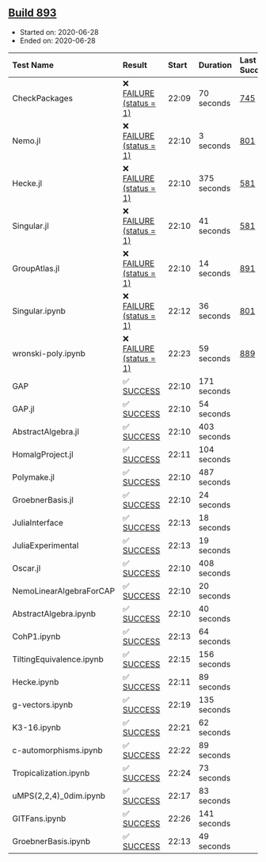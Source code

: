 ## [Build 893](https://oscarci.mathematik.uni-kl.de/job/oscar-julia-1.4/893/)

* Started on: 2020-06-28
* Ended on: 2020-06-28

| Test Name    | Result | Start | Duration | Last Success | First Failure |
|:-------------|:-------|:------|:---------|:-------------|:--------------|
| CheckPackages | ❌ [FAILURE (status = 1)](https://oscarci.mathematik.uni-kl.de/job/oscar-julia-1.4/893/artifact/logs/build-893/CheckPackages.log) | 22:09 | 70 seconds | [745](https://oscarci.mathematik.uni-kl.de/job/oscar-julia-1.4/745/) | [746](https://oscarci.mathematik.uni-kl.de/job/oscar-julia-1.4/746/) |
| Nemo.jl | ❌ [FAILURE (status = 1)](https://oscarci.mathematik.uni-kl.de/job/oscar-julia-1.4/893/artifact/logs/build-893/Nemo.jl.log) | 22:10 | 3 seconds | [801](https://oscarci.mathematik.uni-kl.de/job/oscar-julia-1.4/801/) | [802](https://oscarci.mathematik.uni-kl.de/job/oscar-julia-1.4/802/) |
| Hecke.jl | ❌ [FAILURE (status = 1)](https://oscarci.mathematik.uni-kl.de/job/oscar-julia-1.4/893/artifact/logs/build-893/Hecke.jl.log) | 22:10 | 375 seconds | [581](https://oscarci.mathematik.uni-kl.de/job/oscar-julia-1.4/581/) | [582](https://oscarci.mathematik.uni-kl.de/job/oscar-julia-1.4/582/) |
| Singular.jl | ❌ [FAILURE (status = 1)](https://oscarci.mathematik.uni-kl.de/job/oscar-julia-1.4/893/artifact/logs/build-893/Singular.jl.log) | 22:10 | 41 seconds | [581](https://oscarci.mathematik.uni-kl.de/job/oscar-julia-1.4/581/) | [582](https://oscarci.mathematik.uni-kl.de/job/oscar-julia-1.4/582/) |
| GroupAtlas.jl | ❌ [FAILURE (status = 1)](https://oscarci.mathematik.uni-kl.de/job/oscar-julia-1.4/893/artifact/logs/build-893/GroupAtlas.jl.log) | 22:10 | 14 seconds | [891](https://oscarci.mathematik.uni-kl.de/job/oscar-julia-1.4/891/) | [892](https://oscarci.mathematik.uni-kl.de/job/oscar-julia-1.4/892/) |
| Singular.ipynb | ❌ [FAILURE (status = 1)](https://oscarci.mathematik.uni-kl.de/job/oscar-julia-1.4/893/artifact/logs/build-893/Singular.ipynb.log) | 22:12 | 36 seconds | [801](https://oscarci.mathematik.uni-kl.de/job/oscar-julia-1.4/801/) | [802](https://oscarci.mathematik.uni-kl.de/job/oscar-julia-1.4/802/) |
| wronski-poly.ipynb | ❌ [FAILURE (status = 1)](https://oscarci.mathematik.uni-kl.de/job/oscar-julia-1.4/893/artifact/logs/build-893/wronski-poly.ipynb.log) | 22:23 | 59 seconds | [889](https://oscarci.mathematik.uni-kl.de/job/oscar-julia-1.4/889/) | [890](https://oscarci.mathematik.uni-kl.de/job/oscar-julia-1.4/890/) |
| GAP | ✅ [SUCCESS](https://oscarci.mathematik.uni-kl.de/job/oscar-julia-1.4/893/artifact/logs/build-893/GAP.log) | 22:10 | 171 seconds |  |  |
| GAP.jl | ✅ [SUCCESS](https://oscarci.mathematik.uni-kl.de/job/oscar-julia-1.4/893/artifact/logs/build-893/GAP.jl.log) | 22:10 | 54 seconds |  |  |
| AbstractAlgebra.jl | ✅ [SUCCESS](https://oscarci.mathematik.uni-kl.de/job/oscar-julia-1.4/893/artifact/logs/build-893/AbstractAlgebra.jl.log) | 22:10 | 403 seconds |  |  |
| HomalgProject.jl | ✅ [SUCCESS](https://oscarci.mathematik.uni-kl.de/job/oscar-julia-1.4/893/artifact/logs/build-893/HomalgProject.jl.log) | 22:11 | 104 seconds |  |  |
| Polymake.jl | ✅ [SUCCESS](https://oscarci.mathematik.uni-kl.de/job/oscar-julia-1.4/893/artifact/logs/build-893/Polymake.jl.log) | 22:10 | 487 seconds |  |  |
| GroebnerBasis.jl | ✅ [SUCCESS](https://oscarci.mathematik.uni-kl.de/job/oscar-julia-1.4/893/artifact/logs/build-893/GroebnerBasis.jl.log) | 22:10 | 24 seconds |  |  |
| JuliaInterface | ✅ [SUCCESS](https://oscarci.mathematik.uni-kl.de/job/oscar-julia-1.4/893/artifact/logs/build-893/JuliaInterface.log) | 22:13 | 18 seconds |  |  |
| JuliaExperimental | ✅ [SUCCESS](https://oscarci.mathematik.uni-kl.de/job/oscar-julia-1.4/893/artifact/logs/build-893/JuliaExperimental.log) | 22:13 | 19 seconds |  |  |
| Oscar.jl | ✅ [SUCCESS](https://oscarci.mathematik.uni-kl.de/job/oscar-julia-1.4/893/artifact/logs/build-893/Oscar.jl.log) | 22:10 | 408 seconds |  |  |
| NemoLinearAlgebraForCAP | ✅ [SUCCESS](https://oscarci.mathematik.uni-kl.de/job/oscar-julia-1.4/893/artifact/logs/build-893/NemoLinearAlgebraForCAP.log) | 22:10 | 20 seconds |  |  |
| AbstractAlgebra.ipynb | ✅ [SUCCESS](https://oscarci.mathematik.uni-kl.de/job/oscar-julia-1.4/893/artifact/logs/build-893/AbstractAlgebra.ipynb.log) | 22:10 | 40 seconds |  |  |
| CohP1.ipynb | ✅ [SUCCESS](https://oscarci.mathematik.uni-kl.de/job/oscar-julia-1.4/893/artifact/logs/build-893/CohP1.ipynb.log) | 22:13 | 64 seconds |  |  |
| TiltingEquivalence.ipynb | ✅ [SUCCESS](https://oscarci.mathematik.uni-kl.de/job/oscar-julia-1.4/893/artifact/logs/build-893/TiltingEquivalence.ipynb.log) | 22:15 | 156 seconds |  |  |
| Hecke.ipynb | ✅ [SUCCESS](https://oscarci.mathematik.uni-kl.de/job/oscar-julia-1.4/893/artifact/logs/build-893/Hecke.ipynb.log) | 22:11 | 89 seconds |  |  |
| g-vectors.ipynb | ✅ [SUCCESS](https://oscarci.mathematik.uni-kl.de/job/oscar-julia-1.4/893/artifact/logs/build-893/g-vectors.ipynb.log) | 22:19 | 135 seconds |  |  |
| K3-16.ipynb | ✅ [SUCCESS](https://oscarci.mathematik.uni-kl.de/job/oscar-julia-1.4/893/artifact/logs/build-893/K3-16.ipynb.log) | 22:21 | 62 seconds |  |  |
| c-automorphisms.ipynb | ✅ [SUCCESS](https://oscarci.mathematik.uni-kl.de/job/oscar-julia-1.4/893/artifact/logs/build-893/c-automorphisms.ipynb.log) | 22:22 | 89 seconds |  |  |
| Tropicalization.ipynb | ✅ [SUCCESS](https://oscarci.mathematik.uni-kl.de/job/oscar-julia-1.4/893/artifact/logs/build-893/Tropicalization.ipynb.log) | 22:24 | 73 seconds |  |  |
| uMPS(2,2,4)_0dim.ipynb | ✅ [SUCCESS](https://oscarci.mathematik.uni-kl.de/job/oscar-julia-1.4/893/artifact/logs/build-893/uMPS-2-2-4-_0dim.ipynb.log) | 22:17 | 83 seconds |  |  |
| GITFans.ipynb | ✅ [SUCCESS](https://oscarci.mathematik.uni-kl.de/job/oscar-julia-1.4/893/artifact/logs/build-893/GITFans.ipynb.log) | 22:26 | 141 seconds |  |  |
| GroebnerBasis.ipynb | ✅ [SUCCESS](https://oscarci.mathematik.uni-kl.de/job/oscar-julia-1.4/893/artifact/logs/build-893/GroebnerBasis.ipynb.log) | 22:13 | 49 seconds |  |  |
